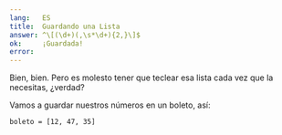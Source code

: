 ```yaml
---
lang:   ES
title:  Guardando una Lista
answer: ^\[(\d+)(,\s*\d+){2,}\]$
ok:     ¡Guardada!
error:  
---
```


Bien, bien. Pero es molesto tener que teclear esa lista cada vez que la necesitas, ¿verdad?

Vamos a guardar nuestros números en un boleto, así:

    boleto = [12, 47, 35]
